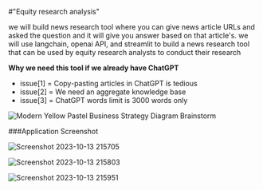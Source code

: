 #"Equity research analysis"

we will build news research tool where you can give news article URLs and asked the question and it will give you answer based on that article's. we will use langchain, openai API, and streamlit to build a news research tool that can be used by equity research analysts to conduct their research

**Why we need this tool if we already have ChatGPT**
- issue[1] = Copy-pasting articles in ChatGPT is tedious
- issue[2] = We need an aggregate knowledge base
- issue[3] = ChatGPT words limit is 3000 words only
  
![Modern Yellow Pastel Business Strategy Diagram Brainstorm](https://github.com/iashishpatel/LLM-projects/assets/85991377/9cbb3842-902c-4df9-84fa-ce9234a6c016)


###Application Screenshot

![Screenshot 2023-10-13 215705](https://github.com/iashishpatel/LLM-projects/assets/85991377/822aa8ca-1297-4a5c-bf08-62a90650047c)

![Screenshot 2023-10-13 215803](https://github.com/iashishpatel/LLM-projects/assets/85991377/f8c7a7da-f2aa-479e-8655-74b4f2db6f62)

![Screenshot 2023-10-13 215951](https://github.com/iashishpatel/LLM-projects/assets/85991377/8df8153c-c937-47b8-afa1-8da263051ee7)



